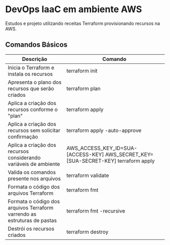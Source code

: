 # DevOps IaaC em ambiente AWS

Estudos e projeto utilizando receitas Terraform provisionando recursos na AWS.

## Comandos Básicos

| Descrição | Comando | 
|------|-------------|
|Inicia o Terraform e instala os recursos| terraform init|
|Apresenta o plano dos recursos que serão criados| terraform plan| 
|Aplica a criação dos recursos conforme o "plan"| terraform apply| 
|Aplica a criação dos recursos sem solicitar confirmação | terraform apply -auto-approve| 
|Aplica a criação dos recursos considerando variáveis de ambiente | AWS_ACCESS_KEY_ID=SUA-[ACCESS-KEY] AWS_SECRET_KEY=[SUA-SECRET-KEY] terraform apply| 
|Valida os comandos presente nos arquivos | terraform validate| 
|Formata o código dos arquivos Terraform| terraform fmt|
|Formata o código dos arquivos Terraform varrendo as estruturas de pastas| terraform fmt -recursive|
|Destrói os recursos criados| terraform destroy|

